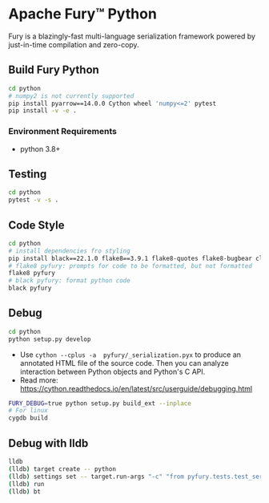 # Apache Fury™ Python

Fury is a blazingly-fast multi-language serialization framework powered by just-in-time compilation and zero-copy.

## Build Fury Python

```bash
cd python
# numpy2 is not currently supported
pip install pyarrow==14.0.0 Cython wheel 'numpy<=2' pytest
pip install -v -e .
```

### Environment Requirements

- python 3.8+

## Testing

```bash
cd python
pytest -v -s .
```

## Code Style

```bash
cd python
# install dependencies fro styling
pip install black==22.1.0 flake8==3.9.1 flake8-quotes flake8-bugbear click==8.0.2
# flake8 pyfury: prompts for code to be formatted, but not formatted
flake8 pyfury
# black pyfury: format python code
black pyfury
```

## Debug

```bash
cd python
python setup.py develop
```

- Use `cython --cplus -a  pyfury/_serialization.pyx` to produce an annotated HTML file of the source code. Then you can
  analyze interaction between Python objects and Python's C API.
- Read more: <https://cython.readthedocs.io/en/latest/src/userguide/debugging.html>

```bash
FURY_DEBUG=true python setup.py build_ext --inplace
# For linux
cygdb build
```

## Debug with lldb

```bash
lldb
(lldb) target create -- python
(lldb) settings set -- target.run-args "-c" "from pyfury.tests.test_serializer import test_enum; test_enum()"
(lldb) run
(lldb) bt
```
